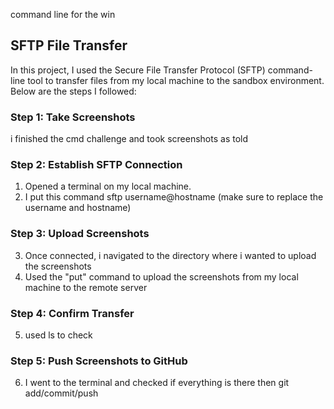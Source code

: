 command line for the win

## SFTP File Transfer

In this project, I used the Secure File Transfer Protocol (SFTP) command-line tool to transfer files from my local machine to the sandbox environment. Below are the steps I followed:

### Step 1: Take Screenshots

i finished the cmd challenge and took screenshots as told

### Step 2: Establish SFTP Connection

1. Opened a terminal on my local machine.
2. I put this command sftp username@hostname (make sure to replace the username and hostname)

### Step 3: Upload Screenshots

3. Once connected, i navigated to the directory where i wanted to upload the screenshots
4. Used the "put" command to upload the screenshots from my local machine to the remote server

### Step 4: Confirm Transfer

5. used ls to check 

### Step 5: Push Screenshots to GitHub

6. I went to the terminal and checked if everything is there then git add/commit/push
